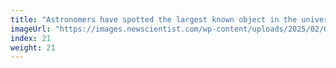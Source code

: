 ```yaml
---
title: "Astronomers have spotted the largest known object in the universe"
imageUrl: "https://images.newscientist.com/wp-content/uploads/2025/02/07165247/SEI_238926649.jpg?width=788"
index: 21
weight: 21
---
```


